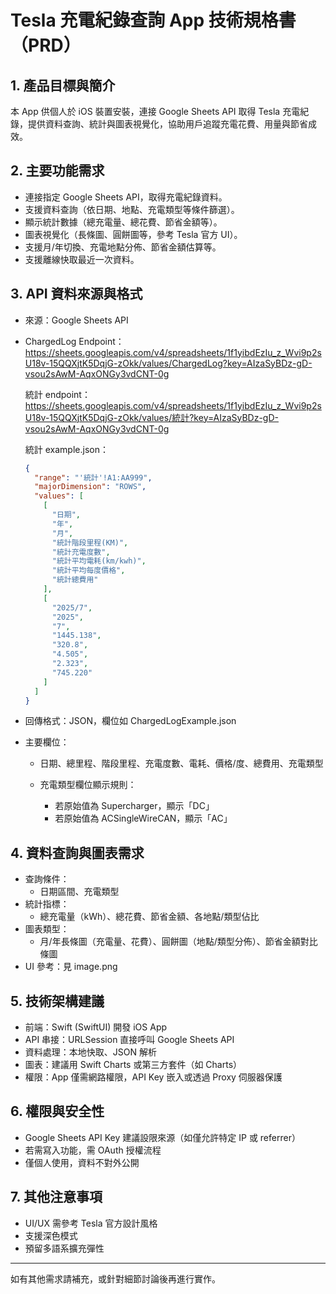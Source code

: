 # Tesla 充電紀錄查詢 App 技術規格書（PRD）

## 1. 產品目標與簡介
本 App 供個人於 iOS 裝置安裝，連接 Google Sheets API 取得 Tesla 充電紀錄，提供資料查詢、統計與圖表視覺化，協助用戶追蹤充電花費、用量與節省成效。

## 2. 主要功能需求
- 連接指定 Google Sheets API，取得充電紀錄資料。
- 支援資料查詢（依日期、地點、充電類型等條件篩選）。
- 顯示統計數據（總充電量、總花費、節省金額等）。
- 圖表視覺化（長條圖、圓餅圖等，參考 Tesla 官方 UI）。
- 支援月/年切換、充電地點分佈、節省金額估算等。
- 支援離線快取最近一次資料。

## 3. API 資料來源與格式
- 來源：Google Sheets API
- ChargedLog Endpoint：
  https://sheets.googleapis.com/v4/spreadsheets/1f1yibdEzIu_z_Wvi9p2sU18v-15QQXjtK5DqjG-zOkk/values/ChargedLog?key=AIzaSyBDz-gD-vsou2sAwM-AqxONGy3vdCNT-0g
  
  統計 endpoint：
  https://sheets.googleapis.com/v4/spreadsheets/1f1yibdEzIu_z_Wvi9p2sU18v-15QQXjtK5DqjG-zOkk/values/統計?key=AIzaSyBDz-gD-vsou2sAwM-AqxONGy3vdCNT-0g
  
  統計 example.json：
  ```json
  {
    "range": "'統計'!A1:AA999",
    "majorDimension": "ROWS",
    "values": [
      [
        "日期",
        "年",
        "月",
        "統計階段里程(KM)",
        "統計充電度數",
        "統計平均電耗(km/kwh)",
        "統計平均每度價格",
        "統計總費用"
      ],
      [
        "2025/7",
        "2025",
        "7",
        "1445.138",
        "320.8",
        "4.505",
        "2.323",
        "745.220"
      ]
    ]
  }
  ```
- 回傳格式：JSON，欄位如 ChargedLogExample.json
- 主要欄位：
  - 日期、總里程、階段里程、充電度數、電耗、價格/度、總費用、充電類型

  - 充電類型欄位顯示規則：
    - 若原始值為 Supercharger，顯示「DC」
    - 若原始值為 ACSingleWireCAN，顯示「AC」

## 4. 資料查詢與圖表需求
- 查詢條件：
  - 日期區間、充電類型
- 統計指標：
  - 總充電量（kWh）、總花費、節省金額、各地點/類型佔比
- 圖表類型：
  - 月/年長條圖（充電量、花費）、圓餅圖（地點/類型分佈）、節省金額對比條圖
- UI 參考：見 image.png

## 5. 技術架構建議
- 前端：Swift (SwiftUI) 開發 iOS App
- API 串接：URLSession 直接呼叫 Google Sheets API
- 資料處理：本地快取、JSON 解析
- 圖表：建議用 Swift Charts 或第三方套件（如 Charts）
- 權限：App 僅需網路權限，API Key 嵌入或透過 Proxy 伺服器保護

## 6. 權限與安全性
- Google Sheets API Key 建議設限來源（如僅允許特定 IP 或 referrer）
- 若需寫入功能，需 OAuth 授權流程
- 僅個人使用，資料不對外公開

## 7. 其他注意事項
- UI/UX 需參考 Tesla 官方設計風格
- 支援深色模式
- 預留多語系擴充彈性

---

如有其他需求請補充，或針對細節討論後再進行實作。

